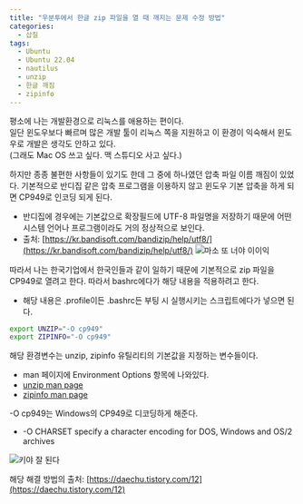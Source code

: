 ```yaml
---
title: "우분투에서 한글 zip 파일을 열 때 깨지는 문제 수정 방법"
categories:
  - 삽질
tags:
  - Ubuntu
  - Ubuntu 22.04
  - nautilus
  - unzip
  - 한글 깨짐
  - zipinfo
---
```

평소에 나는 개발환경으로 리눅스를 애용하는 편이다.  
일단 윈도우보다 빠르며 많은 개발 툴이 리눅스 쪽을 지원하고 이 환경이 익숙해서 윈도우로 개발은 생각도 안하고 있다.  
(그래도 Mac OS 쓰고 싶다. 맥 스튜디오 사고 싶다.)

하지만 종종 불편한 사항들이 있기도 한데 그 중에 하나였던 압축 파일 이름 깨짐이 있었다.
기본적으로 반디집 같은 압축 프로그램을 이용하지 않고 윈도우 기본 압축을 하게 되면 CP949로 인코딩 되게 된다.
- 반디집에 경우에는 기본값으로 확장필드에 UTF-8 파일명을 저장하기 때문에 어떤 시스템 언어나 프로그램이라도 거의 정상적으로 보인다.
- 출처: [https://kr.bandisoft.com/bandizip/help/utf8/](https://kr.bandisoft.com/bandizip/help/utf8/)
![마소 또 너야 이이익]({{"/assets/images/2023-10-24-unzip_ecu_kr/hangul_crash.png"|https://epeng-dev.github.io}})


따라서 나는 한국기업에서 한국인들과 같이 일하기 때문에 기본적으로 zip 파일을 CP949로 열려고 한다. 따라서 bashrc에다가 해당 내용을 적용하려고 한다.
- 해당 내용은 .profile이든 .bashrc든 부팅 시 실행시키는 스크립트에다가 넣으면 된다.  

~~~~ bash
export UNZIP="-O cp949"
export ZIPINFO="-O cp949"
~~~~

해당 환경변수는 unzip, zipinfo 유틸리티의 기본값을 지정하는 변수들이다.
- man 페이지에 Environment Options 항목에 나와있다.
- [unzip man page](https://linux.die.net/man/1/unzip)
- [zipinfo man page](https://linux.die.net/man/1/zipinfo)

-O cp949는 Windows의 CP949로 디코딩하게 해준다.
- -O CHARSET  specify a character encoding for DOS, Windows and OS/2 archives

![키야 잘 된다]({{"/assets/images/2023-10-24-unzip_ecu_kr/hangul_success.png"|https://epeng-dev.github.io}})

해당 해결 방법의 출처: [https://daechu.tistory.com/12](https://daechu.tistory.com/12)